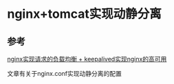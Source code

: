# nginx+tomcat实现动静分离

## 参考

[nginx实现请求的负载均衡 + keepalived实现nginx的高可用](nginx-keepalived.md)

文章有关于nginx.conf实现动静分离的配置

